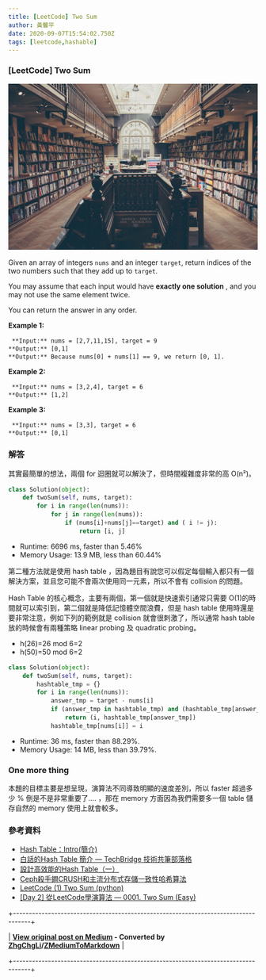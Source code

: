 ```yaml
---
title: [LeetCode] Two Sum
author: 黃馨平
date: 2020-09-07T15:54:02.750Z
tags: [leetcode,hashable]
---
```


### [LeetCode] Two Sum
![](images/b7b40ce61d39/1*zbQq-6rRcYOaIU4fx5CNng.jpeg "")

Given an array of integers `nums` and an integer `target`, return indices of the two numbers such that they add up to `target`.


You may assume that each input would have **exactly one solution** , and you may not use the same element twice.


You can return the answer in any order.

 **Example 1:** 
```
 **Input:** nums = [2,7,11,15], target = 9  
**Output:** [0,1]  
**Output:** Because nums[0] + nums[1] == 9, we return [0, 1].
```

 **Example 2:** 
```
 **Input:** nums = [3,2,4], target = 6  
**Output:** [1,2]
```

 **Example 3:** 
```
 **Input:** nums = [3,3], target = 6  
**Output:** [0,1]
```
### 解答

其實最簡單的想法，兩個 for 迴圈就可以解決了，但時間複雜度非常的高 O(n²)。
```Python
class Solution(object):
    def twoSum(self, nums, target):
        for i in range(len(nums)):
            for j in range(len(nums)):                
                if (nums[i]+nums[j]==target) and ( i != j):
                    return [i, j]
```
- Runtime: 6696 ms, faster than 5.46%
- Memory Usage: 13.9 MB, less than 60.44%


第二種方法就是使用 hash table ，因為題目有說您可以假定每個輸入都只有一個解決方案，並且您可能不會兩次使用同一元素，所以不會有 collision 的問題。

Hash Table 的核心概念，主要有兩個，第一個就是快速索引通常只需要 O(1)的時間就可以索引到，第二個就是降低記憶體空間浪費，但是 hash table 使用時還是要非常注意，例如下列的範例就是 collision 就會很刺激了，所以通常 hash table 放的時候會有兩種策略 linear probing 及 quadratic probing。
- h(26)=26 mod 6=2
- h(50)=50 mod 6=2

```Python
class Solution(object):
    def twoSum(self, nums, target):
        hashtable_tmp = {}
        for i in range(len(nums)):            
            answer_tmp = target - nums[i]            
            if (answer_tmp in hashtable_tmp) and (hashtable_tmp[answer_tmp] != i):
                return (i, hashtable_tmp[answer_tmp])            
            hashtable_tmp[nums[i]] = i
```
- Runtime: 36 ms, faster than 88.29%.
- Memory Usage: 14 MB, less than 39.79%.

### One more thing

本題的目標主要是想呈現，演算法不同導致明顯的速度差別，所以 faster 超過多少 % 倒是不是非常重要了…. ，那在 memory 方面因為我們需要多一個 table 儲存自然的 memory 使用上就會較多。
### 參考資料
- [Hash Table：Intro(簡介)](http://alrightchiu.github.io/SecondRound/hash-tableintrojian-jie.html)
- [白話的Hash Table 簡介 — TechBridge 技術共筆部落格](https://blog.techbridge.cc/2017/01/21/simple-hash-table-intro/)
- [設計高效能的Hash Table（一）](/@fchern/%E8%A8%AD%E8%A8%88%E9%AB%98%E6%95%88%E8%83%BD%E7%9A%84hash-table-%E4%B8%80-303d9713abab)
- [Ceph殺手鐧CRUSH和主流分布式存儲一致性哈希算法](https://kknews.cc/zh-tw/news/bgg44om.html)
- [LeetCode (1) Two Sum (python)](/@havbgbg68/leetcode-1-two-sum-python-8d77c223abd3)
- [[Day 2] 從LeetCode學演算法 — 0001. Two Sum (Easy)](https://ithelp.ithome.com.tw/articles/10213116)



+-----------------------------------------------------------------------------------+

| **[View original post on Medium](https://medium.com/jacky-life/leetcode-two-sum-b7b40ce61d39) - Converted by [ZhgChgLi](https://blog.zhgchg.li)/[ZMediumToMarkdown](https://github.com/ZhgChgLi/ZMediumToMarkdown)** |

+-----------------------------------------------------------------------------------+
